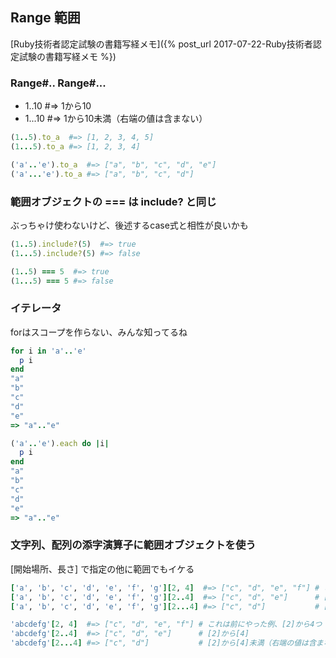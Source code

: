 ## Range 範囲

[Ruby技術者認定試験の書籍写経メモ]({% post_url 2017-07-22-Ruby技術者認定試験の書籍写経メモ %})

### Range#.. Range#...

- 1..10  #=> 1から10
- 1...10 #=> 1から10未満（右端の値は含まない）

```ruby
(1..5).to_a  #=> [1, 2, 3, 4, 5]
(1...5).to_a #=> [1, 2, 3, 4]

('a'..'e').to_a  #=> ["a", "b", "c", "d", "e"]
('a'...'e').to_a #=> ["a", "b", "c", "d"]
```

### 範囲オブジェクトの === は include? と同じ

ぶっちゃけ使わないけど、後述するcase式と相性が良いかも

```ruby
(1..5).include?(5)  #=> true
(1...5).include?(5) #=> false

(1..5) === 5  #=> true
(1...5) === 5 #=> false
```

### イテレータ

forはスコープを作らない、みんな知ってるね

```ruby
for i in 'a'..'e'
  p i
end
"a"
"b"
"c"
"d"
"e"
=> "a".."e"
```

```ruby
('a'..'e').each do |i|
  p i
end
"a"
"b"
"c"
"d"
"e"
=> "a".."e"
```

### 文字列、配列の添字演算子に範囲オブジェクトを使う

[開始場所、長さ] で指定の他に範囲でもイケる

```ruby
['a', 'b', 'c', 'd', 'e', 'f', 'g'][2, 4]  #=> ["c", "d", "e", "f"] # これは前にやった例、[2]から4つ
['a', 'b', 'c', 'd', 'e', 'f', 'g'][2..4]  #=> ["c", "d", "e"]      # [2]から[4]
['a', 'b', 'c', 'd', 'e', 'f', 'g'][2...4] #=> ["c", "d"]           # [2]から[4]未満（右端の値は含まない）
```

```ruby
'abcdefg'[2, 4]  #=> ["c", "d", "e", "f"] # これは前にやった例、[2]から4つ
'abcdefg'[2..4]  #=> ["c", "d", "e"]      # [2]から[4]
'abcdefg'[2...4] #=> ["c", "d"]           # [2]から[4]未満（右端の値は含まない）
```
